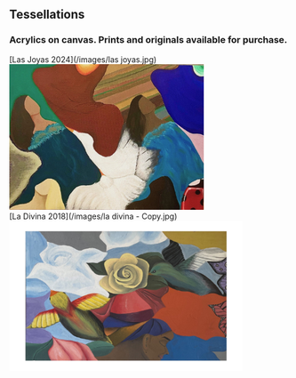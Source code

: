 
## Tessellations

### Acrylics on canvas. Prints and originals available for purchase. <br>
[Las Joyas 2024](/images/las joyas.jpg)<br>
<img src="images/las joyas.jpg" style="width: 350px; height: 262px;"/>
<br> 
[La Divina 2018](/images/la divina - Copy.jpg)<br>
<img src="images/la divina - Copy.jpg" style="width: 420px; height: 270px;"/>
